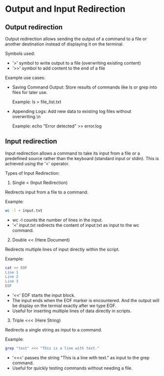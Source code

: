 # Output and Input Redirection

## Output redirection
Output redirection allows sending the output of a command to a file or another destination instead of displaying it on the terminal.

Symbols used:
- '>' symbol to write output to a file (overwriting existing content)
- '>>' symbol to add content to the end of a file

Example use cases:
- Saving Command Output: Store results of commands like ls or grep into files for later use.

  Example: ls > file_list.txt

- Appending Logs: Add new data to existing log files without overwriting.\n

  Example: echo "Error detected" >> error.log

## Input redirection
Input redirection allows a command to take its input from a file or a predefined source rather than the keyboard (standard input or stdin). This is achieved using the '<' operator.

Types of Input Redirection:
1. Single < (Input Redirection)

Redirects input from a file to a command.

Example:
```bash
wc -l < input.txt
```
- wc -l counts the number of lines in the input.
- '<' input.txt redirects the content of input.txt as input to the wc command.

2. Double << (Here Document)

Redirects multiple lines of input directly within the script.

Example:
```bash
cat << EOF
Line 1
Line 2
Line 3
EOF
```
- '<<' EOF starts the input block. 
- The input ends when the EOF marker is encountered. And the output will be display on the termial exactly after we type EOF.
- Useful for inserting multiple lines of data directly in scripts.

3. Triple <<< (Here String)

Redirects a single string as input to a command.

Example:
```bash
grep "text" <<< "This is a line with text."
```
- '<<<' passes the string "This is a line with text." as input to the grep command.
- Useful for quickly testing commands without needing a file.
